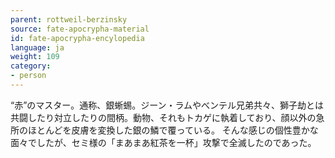 ```yaml
---
parent: rottweil-berzinsky
source: fate-apocrypha-material
id: fate-apocrypha-encylopedia
language: ja
weight: 109
category:
- person
---
```


“赤”のマスター。通称、銀蜥蜴。ジーン・ラムやべンテル兄弟共々、獅子劫とは共闘したり対立したりの間柄。動物、それもトカゲに執着しており、顔以外の急所のほとんどを皮膚を変換した銀の鱗で覆っている。
そんな感じの個性豊かな面々でしたが、セミ様の「まあまあ紅茶を一杯」攻撃で全滅したのであった。
